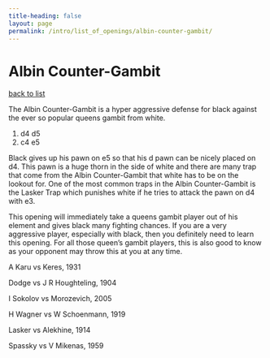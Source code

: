 ```yaml
---
title-heading: false
layout: page
permalink: /intro/list_of_openings/albin-counter-gambit/
---
```


# Albin Counter-Gambit

[back to list](../../list_of_openings)



The Albin Counter-Gambit is a hyper aggressive defense for black against the ever so popular queens gambit from white.

1. d4 d5
2. c4 e5

Black gives up his pawn on e5 so that his d pawn can be nicely placed on d4. This pawn is a huge thorn in the side of white and there are many trap that come from the Albin Counter-Gambit that white has to be on the lookout for. One of the most common traps in the Albin Counter-Gambit is the Lasker Trap which punishes white if he tries to attack the pawn on d4 with e3.

This opening will immediately take a queens gambit player out of his element and gives black many fighting chances. If you are a very aggressive player, especially with black, then you definitely need to learn this opening. For all those queen’s gambit players, this is also good to know as your opponent may throw this at you at any time.






A Karu vs Keres, 1931

Dodge vs J R Houghteling, 1904

I Sokolov vs Morozevich, 2005

H Wagner vs W Schoenmann, 1919

Lasker vs Alekhine, 1914

Spassky vs V Mikenas, 1959